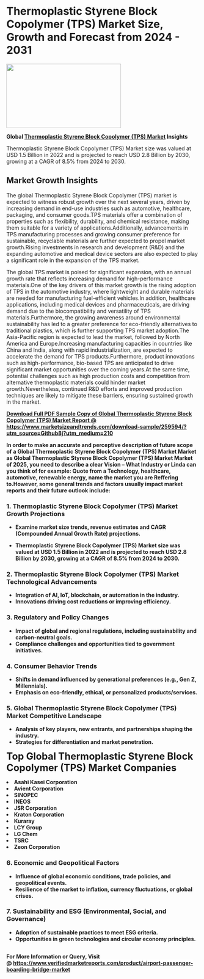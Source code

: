 <H1>Thermoplastic Styrene Block Copolymer (TPS) Market Size, Growth and Forecast from 2024 - 2031</H1><img class="aligncenter size-medium wp-image-584254" src="https://thirdeyenews.in/wp-content/uploads/2024/09/Global-Market-Research-300x168.jpeg" alt="" width="300" height="168" /><p><strong>Global&nbsp;<a href="https://www.marketsizeandtrends.com/download-sample/259594/?utm_source=Github8j?utm_medium=210">Thermoplastic Styrene Block Copolymer (TPS) Market</a> Insights</strong></p><p>Thermoplastic Styrene Block Copolymer (TPS) Market size was valued at USD 1.5 Billion in 2022 and is projected to reach USD 2.8 Billion by 2030, growing at a CAGR of 8.5% from 2024 to 2030.</p><p><h2>Market Growth Insights</h2> <p>The global Thermoplastic Styrene Block Copolymer (TPS) market is expected to witness robust growth over the next several years, driven by increasing demand in end-use industries such as automotive, healthcare, packaging, and consumer goods.TPS materials offer a combination of properties such as flexibility, durability, and chemical resistance, making them suitable for a variety of applications.Additionally, advancements in TPS manufacturing processes and growing consumer preference for sustainable, recyclable materials are further expected to propel market growth.Rising investments in research and development (R&D) and the expanding automotive and medical device sectors are also expected to play a significant role in the expansion of the TPS market.</p> <p><strong><a href="#"></a></strong></p> <p>The global TPS market is poised for significant expansion, with an annual growth rate that reflects increasing demand for high-performance materials.One of the key drivers of this market growth is the rising adoption of TPS in the automotive industry, where lightweight and durable materials are needed for manufacturing fuel-efficient vehicles.In addition, healthcare applications, including medical devices and pharmaceuticals, are driving demand due to the biocompatibility and versatility of TPS materials.Furthermore, the growing awareness around environmental sustainability has led to a greater preference for eco-friendly alternatives to traditional plastics, which is further supporting TPS market adoption.The Asia-Pacific region is expected to lead the market, followed by North America and Europe.Increasing manufacturing capacities in countries like China and India, along with rapid industrialization, are expected to accelerate the demand for TPS products.Furthermore, product innovations such as high-performance, bio-based TPS are anticipated to drive significant market opportunities over the coming years.At the same time, potential challenges such as high production costs and competition from alternative thermoplastic materials could hinder market growth.Nevertheless, continued R&D efforts and improved production techniques are likely to mitigate these barriers, ensuring sustained growth in the market.<p><strong><a href="#"></p><p><span class=""><strong>Download Full PDF Sample Copy of Global Thermoplastic Styrene Block Copolymer (TPS) Market Report</strong> @ <a href="https://www.marketsizeandtrends.com/download-sample/259594/?utm_source=Github8j?utm_medium=210" target="_blank">https://www.marketsizeandtrends.com/download-sample/259594/?utm_source=Github8j?utm_medium=210</a></span></p><p>In order to make an accurate and perceptive description of future scope of a Global&nbsp;Thermoplastic Styrene Block Copolymer (TPS) Market Market as Global&nbsp;Thermoplastic Styrene Block Copolymer (TPS) Market Market of 2025, you need to describe a clear Vision &ndash; What Industry or Linda can you think of for example: Quote from a Technology, healthcare, automotive, renewable energy, name the market you are Reffering to.However, some general trends and factors usually impact market reports and their future outlook include:</p><h3>1.&nbsp;<strong>Thermoplastic Styrene Block Copolymer (TPS) Market Growth Projections</strong></h3><ul><li>Examine market size trends, revenue estimates and CAGR (Compounded Annual Growth Rate) projections.</li><li><p>Thermoplastic Styrene Block Copolymer (TPS) Market size was valued at USD 1.5 Billion in 2022 and is projected to reach USD 2.8 Billion by 2030, growing at a CAGR of 8.5% from 2024 to 2030.</p></li></ul><h3>2.&nbsp;<strong>Thermoplastic Styrene Block Copolymer (TPS) Market Technological Advancements</strong></h3><ul><li>Integration of AI, IoT, blockchain, or automation in the industry.</li><li>Innovations driving cost reductions or improving efficiency.</li></ul><h3>3.&nbsp;<strong>Regulatory and Policy Changes</strong></h3><ul><li>Impact of global and regional regulations, including sustainability and carbon-neutral goals.</li><li>Compliance challenges and opportunities tied to government initiatives.</li></ul><h3>4.&nbsp;<strong>Consumer Behavior Trends</strong></h3><ul><li>Shifts in demand influenced by generational preferences (e.g., Gen Z, Millennials).</li><li>Emphasis on eco-friendly, ethical, or personalized products/services.</li></ul><h3>5.&nbsp;<strong>Global Thermoplastic Styrene Block Copolymer (TPS) Market Competitive Landscape</strong></h3><ul><li>Analysis of key players, new entrants, and partnerships shaping the industry.</li><li>Strategies for differentiation and market penetration.</li></ul><p data-pm-slice="1 1 []"><span style="color: inherit; font-family: inherit; font-size: 25px;">Top Global Thermoplastic Styrene Block Copolymer (TPS) Market Companies</span></p><div class="" data-test-id=""><p><li>Asahi Kasei Corporation</li><li> Avient Corporation</li><li> SINOPEC</li><li> INEOS</li><li> JSR Corporation</li><li> Kraton Corporation</li><li> Kuraray</li><li> LCY Group</li><li> LG Chem</li><li> TSRC</li><li> Zeon Corporation</li></p></div><h3>6.&nbsp;<strong>Economic and Geopolitical Factors</strong></h3><ul><li>Influence of global economic conditions, trade policies, and geopolitical events.</li><li>Resilience of the market to inflation, currency fluctuations, or global crises.</li></ul><h3>7.&nbsp;<strong>Sustainability and ESG (Environmental, Social, and Governance)</strong></h3><ul><li>Adoption of sustainable practices to meet ESG criteria.</li><li>Opportunities in green technologies and circular economy principles.</li></ul><h2><strong style="font-size: 14px;">For More Information or Query, Visit @&nbsp;</strong><a style="background-color: #ffffff; font-size: 14px;" href="https://www.marketsizeandtrends.com/report/thermoplastic-styrene-block-copolymer-tps-market/" target="_blank">https://www.verifiedmarketreports.com/product/airport-passenger-boarding-bridge-market</a></h2>